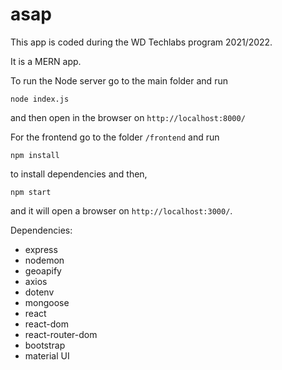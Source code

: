 # asap
This app is coded during the WD Techlabs program 2021/2022.

It is a MERN app.


To run the Node server go to the main folder and run

`node index.js`

and then open in the browser on `http://localhost:8000/`

For the frontend go to the folder `/frontend` and run

`npm install` 

to install dependencies and then, 

`npm start`

and it will open a browser on `http://localhost:3000/`.

Dependencies:
- express
- nodemon
- geoapify
- axios
- dotenv
- mongoose
- react
- react-dom
- react-router-dom
- bootstrap
- material UI
